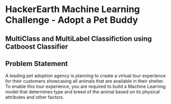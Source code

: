 # HackerEarth Machine Learning Challenge - Adopt a Pet Buddy
## MultiClass and MultiLabel Classifiction using Catboost Classifier
## Problem Statement
A leading pet adoption agency is planning to create a virtual tour experience for their customers showcasing all animals that are available in their shelter. To enable this tour experience, you are required to build a Machine Learning model that determines type and breed of the animal based on its physical attributes and other factors.
